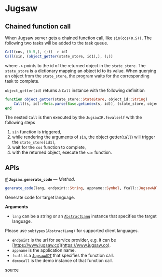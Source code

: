 


<a id='Jugsaw'></a>

<a id='Jugsaw-1'></a>

# Jugsaw


<a id='Chained-function-call'></a>

<a id='Chained-function-call-1'></a>

## Chained function call


When Jugsaw server gets a chained function call, like `sin(cos(0.5))`. The following two tasks will be added to the task queue.


```julia
Call(cos, (0.5,), (;)) -> id1
Call(sin, (object_getter(state_store, id1),), (;))
```


where `->` points to the id of the returned object in the `state_store`. The `state_store` is a dictionary mapping an object id to its value. When querying an object from the `state_store`, the program waits for the corresponding task to complete.


`object_getter(id)` returns a `Call` instance with the following definition


```julia
function object_getter(state_store::StateStore, object_id::String)
    Call((s, id)->Meta.parse(Base.getindex(s, id)), (state_store, object_id), (;))
end
```


The nested `Call` is then executed by the `JugsawIR.fevalself` with the following steps


1. `sin` function is triggered,
2. while rendering the arguments of `sin`, the object getter(`Call`) will trigger the `state_store[id1]`,
3. wait for the `cos` function to complete,
4. with the returned object, execute the `sin` function.


<a id='APIs'></a>

<a id='APIs-1'></a>

## APIs

<a id='Jugsaw.generate_code-Tuple{String, Vararg{Any}}' href='#Jugsaw.generate_code-Tuple{String, Vararg{Any}}'>#</a>
**`Jugsaw.generate_code`** &mdash; *Method*.



```julia
generate_code(lang, endpoint::String, appname::Symbol, fcall::JugsawADT, democall::JugsawIR.Call)
```

Generate code for target language.

**Arguments**

  * `lang` can be a string or an [`AbstractLang`](@ref) instance that specifies the target language.

Please use `subtypes(AbstractLang)` for supported client languages.

  * `endpoint` is the url for service provider, e.g. it can be [https://www.jugsaw.co](https://www.jugsaw.co).
  * `appname` is the application name.
  * `fcall` is a [`JugsawADT`](@ref) that specifies the function call.
  * `democall` is the demo instance of that function call.


<a target='_blank' href='https://github.com/Jugsaw/Jugsaw.jl/blob/5e14be7cd21816dcb4c2f619c372a009971ea910/src/jl/Jugsaw/src/clientcode.jl#L6-L18' class='documenter-source'>source</a><br>

